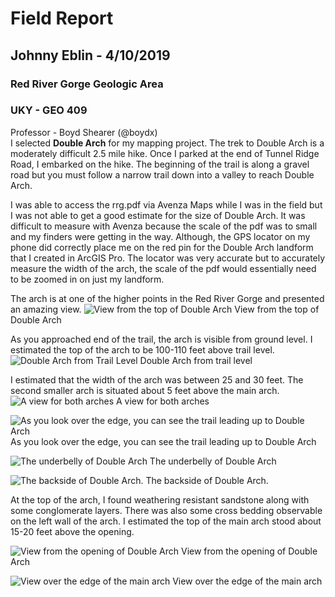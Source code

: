 # Field Report
## Johnny Eblin - 4/10/2019 <br/>
### Red River Gorge Geologic Area <br/>
### UKY - GEO 409 <br/>
Professor - Boyd Shearer (@boydx) <br/>
I selected **Double Arch** for my mapping project. The trek to Double Arch is a moderately difficult 2.5 mile hike. Once I parked at the end of Tunnel Ridge Road, I embarked on the hike. The beginning of the trail is along a gravel road but you must follow a narrow trail down into a valley to reach Double Arch. <br/>

I was able to access the rrg.pdf via Avenza Maps while I was in the field but I was not able to get a good estimate for the size of Double Arch. It was difficult to measure with Avenza because the scale of the pdf was to small and my finders were getting in the way. Although, the GPS locator on my phone did correctly place me on the red pin for the Double Arch landform that I created in ArcGIS Pro. The locator was very accurate but to accurately measure the width of the arch, the scale of the pdf would essentially need to be zoomed in on just my landform. <br/>

The arch is at one of the higher points in the Red River Gorge and presented an amazing view.
![View from the top of Double Arch](Double_Arch_View3.jpg)
View from the top of Double Arch <br/>

As you approached end of the trail, the arch is visible from ground level. I estimated the top of the arch to be 100-110 feet above trail level.
![Double Arch from Trail Level](Double_Arch_ViewfromTrail.jpg)
Double Arch from trail level <br/>

I estimated that the width of the arch was between 25 and 30 feet. The second smaller arch is situated about 5 feet above the main arch.
![A view for both arches](Double_Arch_Both_Arches.jpg)
A view for both arches

![As you look over the edge, you can see the trail leading up to Double Arch](Double_Arch_Trail2.jpg)
As you look over the edge, you can see the trail leading up to Double Arch

![The underbelly of Double Arch](Double_Arch_Underbelly_Scale.jpg)
The underbelly of Double Arch

![The backside of Double Arch.](Double_Arch_Back_Side1.jpg)
The backside of Double Arch. <br/>

At the top of the arch, I found weathering resistant sandstone along with some conglomerate layers. There was also some cross bedding observable on the left wall of the arch. I estimated the top of the main arch stood about 15-20 feet above the opening. <br/>

![View from the opening of Double Arch](Double_Arch_View1.jpg)
View from the opening of Double Arch

![View over the edge of the main arch](Double_Arch_Trail1.jpg)
View over the edge of the main arch